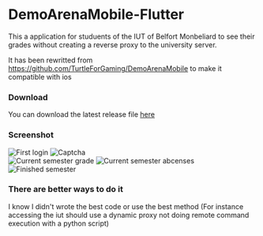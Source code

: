# DemoArenaMobile-Flutter
This a application for studuents of the IUT of Belfort Monbeliard to see their grades without creating a reverse proxy to the university server.

It has been rewritted from https://github.com/TurtleForGaming/DemoArenaMobile to make it compatible with ios

### Download
You can download the latest release file [here](https://github.com/TurtleForGaming/DemoArenaMobile/releases)

### Screenshot
![First login](https://i.imgur.com/IlOB1nj.jpg)  ![Captcha](https://i.imgur.com/QgxsouX.jpg)  
![Current semester grade](https://i.imgur.com/TRlkQx8.jpg)  ![Current semester abcenses](https://i.imgur.com/SLC7DQn.jpg)  ![Finished semester](https://i.imgur.com/Ow2GS1P.jpg)

### There are better ways to do it
I know I didn't wrote the best code or use the best method 
(For instance accessing the iut should use a dynamic proxy not doing remote command execution with a python script)

